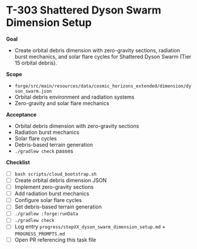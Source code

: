 # T-303 Shattered Dyson Swarm Dimension Setup

**Goal**

- Create orbital debris dimension with zero-gravity sections, radiation burst mechanics, and solar flare cycles for Shattered Dyson Swarm (Tier 15 orbital debris).

**Scope**

- `forge/src/main/resources/data/cosmic_horizons_extended/dimension/dyson_swarm.json`
- Orbital debris environment and radiation systems
- Zero-gravity and solar flare mechanics

**Acceptance**

- Orbital debris dimension with zero-gravity sections
- Radiation burst mechanics
- Solar flare cycles
- Debris-based terrain generation
- `./gradlew check` passes

**Checklist**

- [ ] `bash scripts/cloud_bootstrap.sh`
- [ ] Create orbital debris dimension JSON
- [ ] Implement zero-gravity sections
- [ ] Add radiation burst mechanics
- [ ] Configure solar flare cycles
- [ ] Set debris-based terrain generation
- [ ] `./gradlew :forge:runData`
- [ ] `./gradlew check`
- [ ] Log entry `progress/stepXX_dyson_swarm_dimension_setup.md` + `PROGRESS_PROMPTS.md`
- [ ] Open PR referencing this task file
